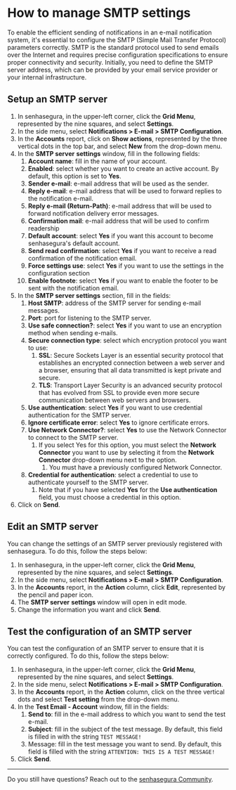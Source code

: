 # How to manage SMTP settings

To enable the efficient sending of notifications in an e-mail notification system, it's essential to configure the SMTP (Simple Mail Transfer Protocol) parameters correctly. SMTP is the standard protocol used to send emails over the Internet and requires precise configuration specifications to ensure proper connectivity and security. Initially, you need to define the SMTP server address, which can be provided by your email service provider or your internal infrastructure.

## Setup an SMTP server

1. In senhasegura, in the upper-left corner, click the **Grid Menu**, represented by the nine squares, and select **Settings**.  
2. In the side menu, select **Notifications \> E-mail \> SMTP Configuration**.  
3. In the **Accounts** report, click on **Show actions**, represented by the three vertical dots in the top bar, and select **New** from the drop-down menu.  
4. In the **SMTP server** **settings** window, fill in the following fields:  
   1. **Account name**: fill in the name of your account.  
   2. **Enabled**: select whether you want to create an active account. By default, this option is set to **Yes**.  
   3. **Sender e-mail**: e-mail address that will be used as the sender.  
   4. **Reply e-mail**: e-mail address that will be used to forward replies to the notification e-mail.  
   5. **Reply e-mail (Return-Path)**: e-mail address that will be used to forward notification delivery error messages.  
   6. **Confirmation mail**: e-mail address that will be used to confirm readership  
   7. **Default account**: select **Yes** if you want this account to become senhasegura's default account.  
   8. **Send read confirmation**: select **Yes** if you want to receive a read confirmation of the notification email.  
   9. **Force settings use**: select **Yes** if you want to use the settings in the configuration section  
   10. **Enable footnote**: select **Yes** if you want to enable the footer to be sent with the notification email.  
5. In the **SMTP server settings** section, fill in the fields:  
   1. **Host SMTP**: address of the SMTP server for sending e-mail messages.  
   2. **Port**: port for listening to the SMTP server.  
   3. **Use safe connection?**: select **Yes** if you want to use an encryption method when sending e-mails.  
   4. **Secure connection type**: select which encryption protocol you want to use:  
      1. **SSL**: Secure Sockets Layer is an essential security protocol that establishes an encrypted connection between a web server and a browser, ensuring that all data transmitted is kept private and secure.  
      2. **TLS**: Transport Layer Security is an advanced security protocol that has evolved from SSL to provide even more secure communication between web servers and browsers.  
   5. **Use authentication**: select **Yes** if you want to use credential authentication for the SMTP server.  
   6. **Ignore certificate error**: select **Yes** to ignore certificate errors.  
   7. **Use Network Connector?**: select **Yes** to use the Network Connector to connect to the SMTP server.  
      1. If you select Yes for this option, you must select the **Network Connector** you want to use by selecting it from the **Network Connector** drop-down menu next to the option.  
         1. You must have a previously configured Network Connector.  
   8. **Credential for authentication**: select a credential to use to authenticate yourself to the SMTP server.  
      1. Note that if you have selected **Yes** for the **Use authentication** field, you must choose a credential in this option.  
6. Click on **Send**.

## Edit an SMTP server

You can change the settings of an SMTP server previously registered with senhasegura. To do this, follow the steps below:

1. In senhasegura, in the upper-left corner, click the **Grid Menu**, represented by the nine squares, and select **Settings**.  
2. In the side menu, select **Notifications \> E-mail \> SMTP Configuration**.  
3. In the **Accounts** report, in the **Action** column, click **Edit**, represented by the pencil and paper icon.  
4. The **SMTP server** **settings** window will open in edit mode.  
5. Change the information you want and click **Send**.

## Test the configuration of an SMTP server

You can test the configuration of an SMTP server to ensure that it is correctly configured. To do this, follow the steps below:

1. In senhasegura, in the upper-left corner, click the **Grid Menu**, represented by the nine squares, and select **Settings**.  
2. In the side menu, select **Notifications \> E-mail \> SMTP Configuration**.  
3. In the **Accounts** report, in the **Action** column, click on the three vertical dots and select **Test setting** from the drop-down menu.  
4. In the **Test Email \- Account** window, fill in the fields:  
   1. **Send to**: fill in the e-mail address to which you want to send the test e-mail.  
   2. **Subject**: fill in the subject of the test message. By default, this field is filled in with the string `TEST MESSAGE!`  
   3. Message: fill in the test message you want to send. By default, this field is filled with the string `ATTENTION: THIS IS A TEST MESSAGE!`  
5. Click **Send**.

***

Do you still have questions? Reach out to the [senhasegura Community](https://community.senhasegura.io/).